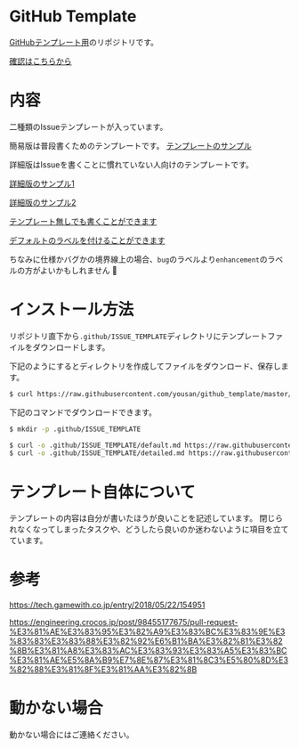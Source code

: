 # GitHub Template

[GitHubテンプレート用](https://help.github.com/en/articles/manually-creating-a-single-issue-template-for-your-repository)のリポジトリです。

[確認はこちらから](https://github.com/yousan/github_template/issues/new/choose)

# 内容
二種類のIssueテンプレートが入っています。

簡易版は普段書くためのテンプレートです。
[テンプレートのサンプル](https://user-images.githubusercontent.com/561613/55709313-0671fe80-5a23-11e9-8230-c2cecc1d6e22.png)

詳細版はIssueを書くことに慣れていない人向けのテンプレートです。

[詳細版のサンプル1](https://user-images.githubusercontent.com/561613/55709315-0671fe80-5a23-11e9-8f8b-652ed116bb3c.png)

[詳細版のサンプル2](https://user-images.githubusercontent.com/561613/55709314-0671fe80-5a23-11e9-957e-89467a41e7cc.png)

[テンプレート無しでも書くことができます](https://user-images.githubusercontent.com/561613/55709310-0671fe80-5a23-11e9-91a4-7e0476d37e3e.png)

[デフォルトのラベルを付けることができます](https://user-images.githubusercontent.com/561613/55709783-08888d00-5a24-11e9-8986-dc56a5b41b21.png)

ちなみに仕様かバグかの境界線上の場合、`bug`のラベルより`enhancement`のラベルの方がよいかもしれません 👼

# インストール方法
リポジトリ直下から`.github/ISSUE_TEMPLATE`ディレクトリにテンプレートファイルをダウンロードします。

下記のようにするとディレクトリを作成してファイルをダウンロード、保存します。

```bash
$ curl https://raw.githubusercontent.com/yousan/github_template/master/install.sh | sh - 
```

下記のコマンドでダウンロードできます。

```bash
$ mkdir -p .github/ISSUE_TEMPLATE

$ curl -o .github/ISSUE_TEMPLATE/default.md https://raw.githubusercontent.com/yousan/github_template/master/.github/ISSUE_TEMPLATE/default.md
$ curl -o .github/ISSUE_TEMPLATE/detailed.md https://raw.githubusercontent.com/yousan/github_template/master/.github/ISSUE_TEMPLATE/detailed.md
```

# テンプレート自体について
テンプレートの内容は自分が書いたほうが良いことを記述しています。
閉じられなくなってしまったタスクや、どうしたら良いのか迷わないように項目を立てています。


# 参考
https://tech.gamewith.co.jp/entry/2018/05/22/154951

https://engineering.crocos.jp/post/98455177675/pull-request-%E3%81%AE%E3%83%95%E3%82%A9%E3%83%BC%E3%83%9E%E3%83%83%E3%83%88%E3%82%92%E6%B1%BA%E3%82%81%E3%82%8B%E3%81%A8%E3%83%AC%E3%83%93%E3%83%A5%E3%83%BC%E3%81%AE%E5%8A%B9%E7%8E%87%E3%81%8C3%E5%80%8D%E3%82%88%E3%81%8F%E3%81%AA%E3%82%8B

# 動かない場合
動かない場合にはご連絡ください。

